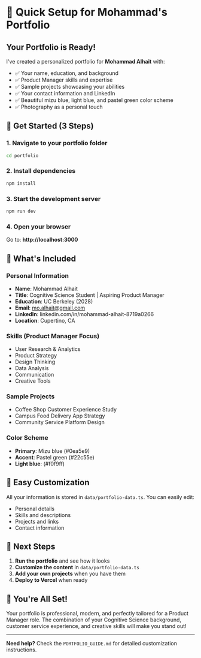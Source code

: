 # 🚀 Quick Setup for Mohammad's Portfolio

## Your Portfolio is Ready!

I've created a personalized portfolio for **Mohammad Alhait** with:
- ✅ Your name, education, and background
- ✅ Product Manager skills and expertise
- ✅ Sample projects showcasing your abilities
- ✅ Your contact information and LinkedIn
- ✅ Beautiful mizu blue, light blue, and pastel green color scheme
- ✅ Photography as a personal touch

## 🎯 Get Started (3 Steps)

### 1. Navigate to your portfolio folder
```bash
cd portfolio
```

### 2. Install dependencies
```bash
npm install
```

### 3. Start the development server
```bash
npm run dev
```

### 4. Open your browser
Go to: **http://localhost:3000**

## 🎨 What's Included

### Personal Information
- **Name**: Mohammad Alhait
- **Title**: Cognitive Science Student | Aspiring Product Manager
- **Education**: UC Berkeley (2028)
- **Email**: mo.alhait@gmail.com
- **LinkedIn**: linkedin.com/in/mohammad-alhait-8719a0266
- **Location**: Cupertino, CA

### Skills (Product Manager Focus)
- User Research & Analytics
- Product Strategy
- Design Thinking
- Data Analysis
- Communication
- Creative Tools

### Sample Projects
- Coffee Shop Customer Experience Study
- Campus Food Delivery App Strategy
- Community Service Platform Design

### Color Scheme
- **Primary**: Mizu blue (#0ea5e9)
- **Accent**: Pastel green (#22c55e)
- **Light blue**: (#f0f9ff)

## 📝 Easy Customization

All your information is stored in `data/portfolio-data.ts`. You can easily edit:
- Personal details
- Skills and descriptions
- Projects and links
- Contact information

## 🚀 Next Steps

1. **Run the portfolio** and see how it looks
2. **Customize the content** in `data/portfolio-data.ts`
3. **Add your own projects** when you have them
4. **Deploy to Vercel** when ready

## 🎉 You're All Set!

Your portfolio is professional, modern, and perfectly tailored for a Product Manager role. The combination of your Cognitive Science background, customer service experience, and creative skills will make you stand out!

---

**Need help?** Check the `PORTFOLIO_GUIDE.md` for detailed customization instructions. 